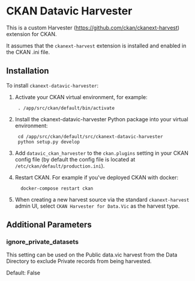 # CKAN Datavic Harvester

This is a custom Harvester (https://github.com/ckan/ckanext-harvest) extension for CKAN.

It assumes that the ``ckanext-harvest`` extension is installed and enabled in the CKAN .ini file.

## Installation

To install ``ckanext-datavic-harvester``:

1. Activate your CKAN virtual environment, for example:

        . /app/src/ckan/default/bin/activate

2. Install the ckanext-datavic-harvester Python package into your virtual environment:

        cd /app/src/ckan/default/src/ckanext-datavic-harvester
        python setup.py develop

3. Add ``datavic_ckan_harvester`` to the ``ckan.plugins`` setting in your CKAN
   config file (by default the config file is located at
   ``/etc/ckan/default/production.ini``).

4. Restart CKAN. For example if you've deployed CKAN with docker:

         docker-compose restart ckan

5. When creating a new harvest source via the standard ``ckanext-harvest`` admin UI, select ``CKAN Harvester for Data.Vic`` as the harvest type.

## Additional Parameters
### ignore_private_datasets

This setting can be used on the Public data.vic harvest from the Data Directory to exclude Private records from being harvested.

Default: False
